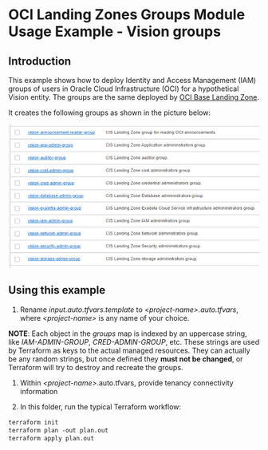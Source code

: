 # OCI Landing Zones Groups Module Usage Example - Vision groups
## Introduction

This example shows how to deploy Identity and Access Management (IAM) groups of users in Oracle Cloud Infrastructure (OCI) for a hypothetical Vision entity. The groups are the same deployed by [OCI Base Landing Zone](https://github.com/oracle-quickstart/oci-cis-landingzone-quickstart).

It creates the following groups as shown in the picture below:

![Groups](./images/groups.PNG)

## Using this example
1. Rename *input.auto.tfvars.template* to *\<project-name\>.auto.tfvars*, where *\<project-name\>* is any name of your choice. 

**NOTE**: Each object in the *groups* map is indexed by an uppercase string, like *IAM-ADMIN-GROUP*, *CRED-ADMIN-GROUP*, etc. These strings are used by Terraform as keys to the actual managed resources. They can actually be any random strings, but once defined they **must not be changed**, or Terraform will try to destroy and recreate the groups.

1. Within *\<project-name\>*.auto.tfvars, provide tenancy connectivity information

2. In this folder, run the typical Terraform workflow:
```
terraform init
terraform plan -out plan.out
terraform apply plan.out
```